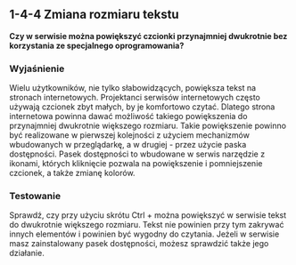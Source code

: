 ## 1-4-4 Zmiana rozmiaru tekstu
**Czy w serwisie można powiększyć czcionki przynajmniej dwukrotnie bez korzystania ze specjalnego oprogramowania?**

### Wyjaśnienie
Wielu użytkowników, nie tylko słabowidzących, powiększa tekst na stronach internetowych. Projektanci serwisów internetowych często używają czcionek zbyt małych, by je komfortowo czytać. Dlatego strona internetowa powinna dawać możliwość takiego powiększenia do przynajmniej dwukrotnie większego rozmiaru. Takie powiększenie powinno być realizowane w pierwszej kolejności z użyciem mechanizmów wbudowanych w przeglądarkę, a w drugiej - przez użycie paska dostępności. Pasek dostępności to wbudowane w serwis narzędzie z ikonami, których kliknięcie pozwala na powiększenie i pomniejszenie czcionek, a także zmianę kolorów.

### Testowanie
Sprawdź, czy przy użyciu skrótu Ctrl + można powiększyć w serwisie tekst do dwukrotnie większego rozmiaru. Tekst nie powinien przy tym zakrywać innych elementów i powinien być wygodny do czytania. Jeżeli w serwisie masz zainstalowany pasek dostępności, możesz sprawdzić także jego działanie.

